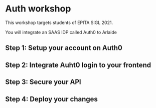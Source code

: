 # Auth workshop

This workshop targets students of EPITA SIGL 2021.

You will integrate an SAAS IDP called Auth0 to Arlaide

## Step 1: Setup your account on Auth0

## Step 2: Integrate Auht0 login to your frontend

## Step 3: Secure your API

## Step 4: Deploy your changes


